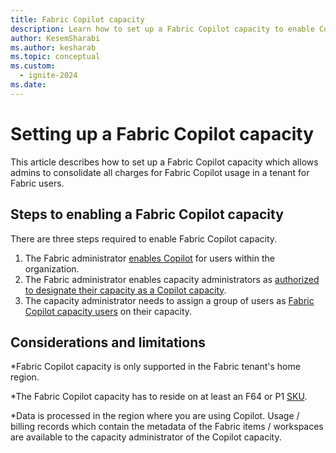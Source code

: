 ```yaml
---
title: Fabric Copilot capacity
description: Learn how to set up a Fabric Copilot capacity to enable Copilot adoption
author: KesemSharabi
ms.author: kesharab
ms.topic: conceptual
ms.custom:
  - ignite-2024
ms.date: 
---
```


# Setting up a Fabric Copilot capacity

This article describes how to set up a Fabric Copilot capacity which allows admins to consolidate all charges for Fabric Copilot usage in a tenant for Fabric users.
 
## Steps to enabling a Fabric Copilot capacity

There are three steps required to enable Fabric Copilot capacity.
1. The Fabric administrator [enables Copilot](../admin/service-admin-portal-copilot.md) for users within the organization.
2. The Fabric administrator enables capacity administrators as [authorized to designate their capacity as a Copilot capacity](../admin/service-admin-portal-copilot.md).
3. The capacity administrator needs to assign a group of users as [Fabric Copilot capacity users](../admin/capacity-settings.md) on their capacity.

## Considerations and limitations

*Fabric Copilot capacity is only supported in the Fabric tenant's home region.

*The Fabric Copilot capacity has to reside on at least an F64 or P1 [SKU](licenses.md#capacity).

*Data is processed in the region where you are using Copilot. Usage / billing records which contain the metadata of the Fabric items / workspaces are available to the capacity administrator of the Copilot capacity.

